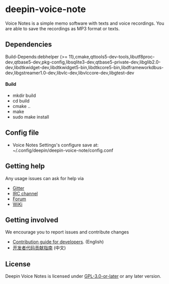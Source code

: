 # deepin-voice-note

Voice Notes is a simple memo software with texts and voice recordings. You are able to save the recordings as MP3 format or texts.

## Dependencies

Build-Depends:debhelper (>= 11),cmake,qttools5-dev-tools,libutf8proc-dev,qtbase5-dev,pkg-config,libsqlite3-dev,qtbase5-private-dev,libglib2.0-dev,libdtkwidget-dev,libdtkwidget5-bin,libdtkcore5-bin,libdframeworkdbus-dev,libgstreamer1.0-dev,libvlc-dev,libvlccore-dev,libgtest-dev

#### Build
- mkdir build
- cd build
- cmake ..
- make
- sudo make install

## Config file

* Voice Notes Settings's configure save at:<br/>
~/.config/deepin/deepin-voice-note/config.conf

## Getting help

Any usage issues can ask for help via

* [Gitter](https://gitter.im/orgs/linuxdeepin/rooms)
* [IRC channel](https://webchat.freenode.net/?channels=deepin)
* [Forum](https://bbs.deepin.org)
* [WiKi](http://wiki.deepin.org/)

## Getting involved

We encourage you to report issues and contribute changes

* [Contribution guide for developers](https://github.com/linuxdeepin/developer-center/wiki/Contribution-Guidelines-for-Developers-en). (English)
* [开发者代码贡献指南](https://github.com/linuxdeepin/developer-center/wiki/Contribution-Guidelines-for-Developers) (中文)

## License

Deepin Voice Notes is licensed under [GPL-3.0-or-later](LICENSE) or any later version.
